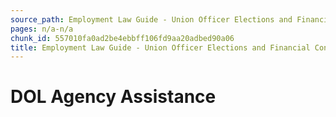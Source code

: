 ```yaml
---
source_path: Employment Law Guide - Union Officer Elections and Financial Controls.md
pages: n/a-n/a
chunk_id: 557010fa0ad2be4ebbff106fd9aa20adbed90a06
title: Employment Law Guide - Union Officer Elections and Financial Controls
---
```

# DOL Agency Assistance
